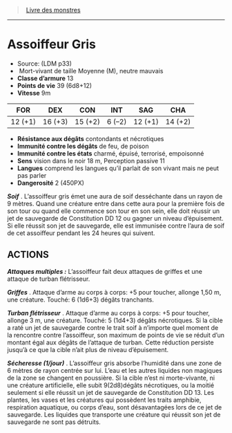 ﻿> [Livre des monstres](tome_of_beasts.md)

---

# Assoiffeur Gris

- Source: (LDM p33)
-  Mort-vivant de taille Moyenne (M), neutre mauvais
- **Classe d’armure** 13
- **Points de vie** 39 (6d8+12)
- **Vitesse** 9m

|FOR|DEX|CON|INT|SAG|CHA|
|---|---|---|---|---|---|
|12 (+1)|16 (+3)|15 (+2)|6 (–2)|12 (+1)|14 (+2)|

- **Résistance aux dégâts** contondants et nécrotiques
- **Immunité contre les dégâts** de feu, de poison
- **Immunité contre les états** charmé, épuisé, terrorisé, empoisonné
- **Sens** vision dans le noir 18 m, Perception passive 11
- **Langues** comprend les langues qu’il parlait de son vivant mais ne peut pas parler
- **Dangerosité** 2 (450PX)

**_Soif_** . L’assoiffeur gris émet une aura de soif desséchante dans un rayon de 9 mètres. Quand une créature entre dans cette aura pour la première fois de son tour ou quand elle commence son tour en son sein, elle doit réussir un jet de sauvegarde de Constitution DD 12 ou gagner un niveau d’épuisement. Si elle réussit son jet de sauvegarde, elle est immunisée contre l’aura de soif de cet assoiffeur pendant les 24 heures qui suivent.

## ACTIONS

**_Attaques multiples :_** L’assoiffeur fait deux attaques de griffes et une attaque de turban flétrisseur.

**_Griffes_** . Attaque d’arme au corps à corps: +5 pour toucher, allonge 1,50 m, une créature. Touché: 6 (1d6+3) dégâts tranchants.

**_Turban flétrisseur_** . Attaque d’arme au corps à corps: +5 pour toucher, allonge 3 m, une créature. Touché: 5 (1d4+3) dégâts nécrotiques. Si la cible a raté un jet de sauvegarde contre le trait soif à n’importe quel moment de la rencontre contre l’assoiffeur, son maximum de points de vie se réduit d’un montant égal aux dégâts de l’attaque de turban. Cette réduction persiste jusqu’à ce que la cible n’ait plus de niveau d’épuisement.

**_Sécheresse (1/jour)_** . L’assoiffeur gris absorbe l’humidité dans une zone de 6 mètres de rayon centrée sur lui. L’eau et les autres liquides non magiques de la zone se changent en poussière. Si la cible n’est ni morte-vivante, ni une créature artificielle, elle subit 9(2d8)dégâts nécrotiques, ou la moitié seulement si elle réussit un jet de sauvegarde de Constitution DD 13. Les plantes, les vases et les créatures qui possèdent les traits amphibie, respiration aquatique, ou corps d’eau, sont désavantagées lors de ce jet de sauvegarde. Les liquides que transporte une créature qui réussit son jet de sauvegarde ne sont pas détruits.

